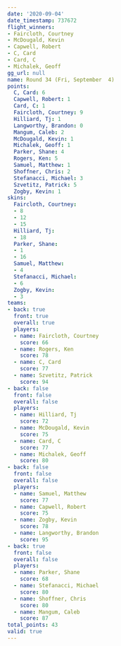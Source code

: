 ```yaml
---
date: '2020-09-04'
date_timestamp: 737672
flight_winners:
- Faircloth, Courtney
- McDougald, Kevin
- Capwell, Robert
- C, Card
- Card, C
- Michalek, Geoff
gg_url: null
name: Round 34 (Fri, September  4)
points:
  C, Card: 6
  Capwell, Robert: 1
  Card, C: 1
  Faircloth, Courtney: 9
  Hilliard, Tj: 1
  Langworthy, Brandon: 0
  Mangum, Caleb: 2
  McDougald, Kevin: 1
  Michalek, Geoff: 1
  Parker, Shane: 4
  Rogers, Ken: 5
  Samuel, Matthew: 1
  Shoffner, Chris: 2
  Stefanacci, Michael: 3
  Szvetitz, Patrick: 5
  Zogby, Kevin: 1
skins:
  Faircloth, Courtney:
  - 8
  - 12
  - 15
  Hilliard, Tj:
  - 18
  Parker, Shane:
  - 1
  - 16
  Samuel, Matthew:
  - 4
  Stefanacci, Michael:
  - 6
  Zogby, Kevin:
  - 3
teams:
- back: true
  front: true
  overall: true
  players:
  - name: Faircloth, Courtney
    score: 66
  - name: Rogers, Ken
    score: 78
  - name: C, Card
    score: 77
  - name: Szvetitz, Patrick
    score: 94
- back: false
  front: false
  overall: false
  players:
  - name: Hilliard, Tj
    score: 72
  - name: McDougald, Kevin
    score: 75
  - name: Card, C
    score: 77
  - name: Michalek, Geoff
    score: 80
- back: false
  front: false
  overall: false
  players:
  - name: Samuel, Matthew
    score: 77
  - name: Capwell, Robert
    score: 75
  - name: Zogby, Kevin
    score: 78
  - name: Langworthy, Brandon
    score: 95
- back: true
  front: false
  overall: false
  players:
  - name: Parker, Shane
    score: 68
  - name: Stefanacci, Michael
    score: 80
  - name: Shoffner, Chris
    score: 80
  - name: Mangum, Caleb
    score: 87
total_points: 43
valid: true
---
```

